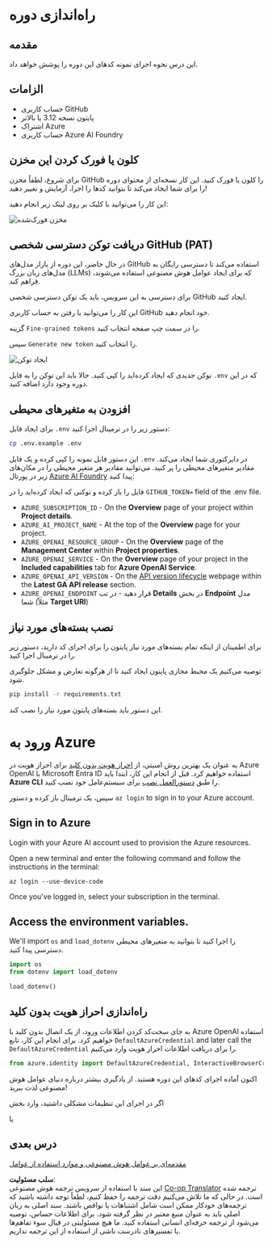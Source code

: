 <!--
CO_OP_TRANSLATOR_METADATA:
{
  "original_hash": "366bc6709dd95b8a32ec7c705b0f179c",
  "translation_date": "2025-03-28T09:12:44+00:00",
  "source_file": "00-course-setup\\README.md",
  "language_code": "fa"
}
-->
# راه‌اندازی دوره

## مقدمه

این درس نحوه اجرای نمونه کدهای این دوره را پوشش خواهد داد.

## الزامات

- حساب کاربری GitHub
- پایتون نسخه 3.12 یا بالاتر
- اشتراک Azure
- حساب کاربری Azure AI Foundry

## کلون یا فورک کردن این مخزن

برای شروع، لطفاً مخزن GitHub را کلون یا فورک کنید. این کار نسخه‌ای از محتوای دوره را برای شما ایجاد می‌کند تا بتوانید کدها را اجرا، آزمایش و تغییر دهید!

این کار را می‌توانید با کلیک بر روی لینک زیر انجام دهید:

![مخزن فورک‌شده](../../../translated_images/forked-repo.eea246a73044cc984a1e462349e36e7336204f00785e3187b7399905feeada07.fa.png)

## دریافت توکن دسترسی شخصی GitHub (PAT)

در حال حاضر، این دوره از بازار مدل‌های GitHub استفاده می‌کند تا دسترسی رایگان به مدل‌های زبان بزرگ (LLMs) که برای ایجاد عوامل هوش مصنوعی استفاده می‌شوند، فراهم کند.

برای دسترسی به این سرویس، باید یک توکن دسترسی شخصی GitHub ایجاد کنید.

این کار را می‌توانید با رفتن به حساب کاربری GitHub خود انجام دهید.

گزینه `Fine-grained tokens` را در سمت چپ صفحه انتخاب کنید.

سپس `Generate new token` را انتخاب کنید.

![ایجاد توکن](../../../translated_images/generate-token.361ec40abe59b84ac68d63c23e2b6854d6fad82bd4e41feb98fc0e6f030e8ef7.fa.png)

توکن جدیدی که ایجاد کرده‌اید را کپی کنید. حالا باید این توکن را به فایل `.env` که در این دوره وجود دارد اضافه کنید.

## افزودن به متغیرهای محیطی

برای ایجاد فایل `.env` دستور زیر را در ترمینال اجرا کنید:

```bash
cp .env.example .env
```

این دستور فایل نمونه را کپی کرده و یک فایل `.env` در دایرکتوری شما ایجاد می‌کند. مقادیر متغیرهای محیطی را پر کنید. می‌توانید مقادیر هر متغیر محیطی را در مکان‌های زیر در پورتال [Azure AI Foundry](https://ai.azure.com?WT.mc_id=academic-105485-koreyst) پیدا کنید:

فایل را باز کرده و توکنی که ایجاد کرده‌اید را در `GITHUB_TOKEN=` field of the .env file. 
- `AZURE_SUBSCRIPTION_ID` - On the **Overview** page of your project within **Project details**.
- `AZURE_AI_PROJECT_NAME` - At the top of the **Overview** page for your project.
- `AZURE_OPENAI_RESOURCE_GROUP` - On the **Overview** page of the **Management Center** within **Project properties**.
- `AZURE_OPENAI_SERVICE` - On the **Overview** page of your project in the **Included capabilities** tab for **Azure OpenAI Service**.
- `AZURE_OPENAI_API_VERSION` - On the [API version lifecycle](https://learn.microsoft.com/azure/ai-services/openai/api-version-deprecation#latest-ga-api-release?WT.mc_id=academic-105485-koreyst) webpage within the **Latest GA API release** section.
- `AZURE_OPENAI_ENDPOINT` قرار دهید - در تب **Details** در بخش **Endpoint** مدل شما (مثلاً **Target URI**)

## نصب بسته‌های مورد نیاز

برای اطمینان از اینکه تمام بسته‌های مورد نیاز پایتون را برای اجرای کد دارید، دستور زیر را در ترمینال اجرا کنید.

توصیه می‌کنیم یک محیط مجازی پایتون ایجاد کنید تا از هرگونه تعارض و مشکل جلوگیری شود.

```bash
pip install -r requirements.txt
```

این دستور باید بسته‌های پایتون مورد نیاز را نصب کند.

# ورود به Azure

به عنوان یک بهترین روش امنیتی، از [احراز هویت بدون کلید](https://learn.microsoft.com/azure/developer/ai/keyless-connections?tabs=csharp%2Cazure-cli?WT.mc_id=academic-105485-koreyst) برای احراز هویت در Azure OpenAI با Microsoft Entra ID استفاده خواهیم کرد. قبل از انجام این کار، ابتدا باید **Azure CLI** را طبق [دستورالعمل نصب](https://learn.microsoft.com/cli/azure/install-azure-cli?WT.mc_id=academic-105485-koreyst) برای سیستم‌عامل خود نصب کنید.

سپس، یک ترمینال باز کرده و دستور `az login` to sign in to your Azure account.

## Sign in to Azure

Login with your Azure AI account used to provision the Azure resources.

Open a new terminal and enter the following command and follow the instructions in the terminal:

`az login --use-device-code`

Once you've logged in, select your subscription in the terminal.

## Access the environment variables.

We'll import `os` and `load_dotenv` را اجرا کنید تا بتوانید به متغیرهای محیطی دسترسی پیدا کنید.

```python
import os
from dotenv import load_dotenv

load_dotenv()
```

## راه‌اندازی احراز هویت بدون کلید

به جای سخت‌کد کردن اطلاعات ورود، از یک اتصال بدون کلید با Azure OpenAI استفاده خواهیم کرد. برای انجام این کار، تابع `DefaultAzureCredential` and later call the `DefaultAzureCredential` را برای دریافت اطلاعات احراز هویت وارد می‌کنیم.

```python
from azure.identity import DefaultAzureCredential, InteractiveBrowserCredential
```

اکنون آماده اجرای کدهای این دوره هستید. از یادگیری بیشتر درباره دنیای عوامل هوش مصنوعی لذت ببرید!

اگر در اجرای این تنظیمات مشکلی داشتید، وارد بخش 

یا 

## درس بعدی

[مقدمه‌ای بر عوامل هوش مصنوعی و موارد استفاده از عوامل](../01-intro-to-ai-agents/README.md)

**سلب مسئولیت**:  
این سند با استفاده از سرویس ترجمه هوش مصنوعی [Co-op Translator](https://github.com/Azure/co-op-translator) ترجمه شده است. در حالی که ما تلاش می‌کنیم دقت ترجمه را حفظ کنیم، لطفاً توجه داشته باشید که ترجمه‌های خودکار ممکن است شامل اشتباهات یا نواقص باشند. سند اصلی به زبان اصلی باید به عنوان منبع معتبر در نظر گرفته شود. برای اطلاعات حساس، توصیه می‌شود از ترجمه حرفه‌ای انسانی استفاده کنید. ما هیچ مسئولیتی در قبال سوء تفاهم‌ها یا تفسیرهای نادرست ناشی از استفاده از این ترجمه نداریم.